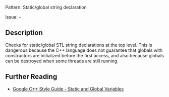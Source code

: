 Pattern: Static/global string declaration

Issue: -

## Description

Checks for static/global STL string declarations at the top level. This is dangerous because the C++ language does not guarantee that globals with constructors are initialized before the first access, and also because globals can be destroyed when some threads are still running.

## Further Reading

* [Google C++ Style Guide - Static and Global Variables](https://google.github.io/styleguide/cppguide.html#Static_and_Global_Variables)